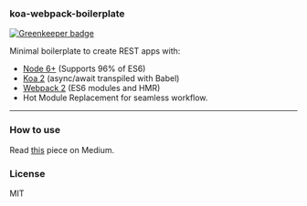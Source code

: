 ### koa-webpack-boilerplate

[![Greenkeeper badge](https://badges.greenkeeper.io/f0rr0/koa-webpack-boilerplate.svg)](https://greenkeeper.io/)

Minimal boilerplate to create REST apps with:
* [Node 6+](https://nodejs.org/en/) (Supports 96% of ES6)
* [Koa 2](https://github.com/koajs/koa/tree/v2.x) (async/await transpiled with Babel)
* [Webpack 2](https://webpack.github.io/) (ES6 modules and HMR)
* Hot Module Replacement for seamless workflow.

---

### How to use

Read [this](https://goo.gl/11q5fR) piece on Medium.

### License

MIT

